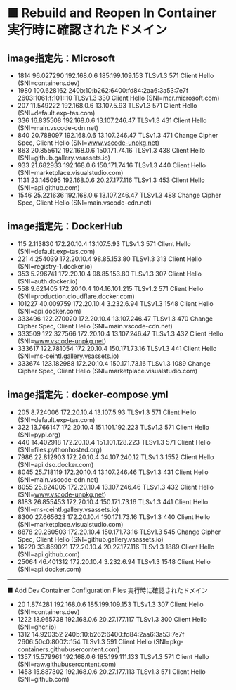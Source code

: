 # ■ Rebuild and Reopen In Container 実行時に確認されたドメイン

## image指定先：Microsoft

- 1814	96.027290	192.168.0.6	185.199.109.153	TLSv1.3	571	Client Hello (SNI=containers.dev)
- 1980	100.628162	240b:10:b262:6400:fd84:2aa6:3a53:7e7f	2603:1061:f:101::10	TLSv1.3	330	Client Hello (SNI=mcr.microsoft.com)
- 207	11.549222	192.168.0.6	13.107.5.93	TLSv1.3	571	Client Hello (SNI=default.exp-tas.com)
- 336	16.835508	192.168.0.6	13.107.246.47	TLSv1.3	431	Client Hello (SNI=main.vscode-cdn.net)
- 840	20.788097	192.168.0.6	13.107.246.47	TLSv1.3	471	Change Cipher Spec, Client Hello (SNI=www.vscode-unpkg.net)
- 863	20.855612	192.168.0.6	150.171.74.16	TLSv1.3	438	Client Hello (SNI=github.gallery.vsassets.io)
- 933	21.682933	192.168.0.6	150.171.74.16	TLSv1.3	440	Client Hello (SNI=marketplace.visualstudio.com)
- 1131	23.145095	192.168.0.6	20.27.177.116	TLSv1.3	453	Client Hello (SNI=api.github.com)
- 1546	25.221636	192.168.0.6	13.107.246.47	TLSv1.3	488	Change Cipher Spec, Client Hello (SNI=main.vscode-cdn.net)

## image指定先：DockerHub

- 115	2.113830	172.20.10.4	13.107.5.93	TLSv1.3	571	Client Hello (SNI=default.exp-tas.com)
- 221	4.254039	172.20.10.4	98.85.153.80	TLSv1.3	313	Client Hello (SNI=registry-1.docker.io)
- 353	5.296741	172.20.10.4	98.85.153.80	TLSv1.3	307	Client Hello (SNI=auth.docker.io)
- 558	9.621405	172.20.10.4	104.16.101.215	TLSv1.2	571	Client Hello (SNI=production.cloudflare.docker.com)
- 101227	40.009759	172.20.10.4	3.232.6.94	TLSv1.3	1548	Client Hello (SNI=api.docker.com)
- 333496	122.270020	172.20.10.4	13.107.246.47	TLSv1.3	470	Change Cipher Spec, Client Hello (SNI=main.vscode-cdn.net)
- 333509	122.327566	172.20.10.4	13.107.246.47	TLSv1.3	432	Client Hello (SNI=www.vscode-unpkg.net)
- 333617	122.781054	172.20.10.4	150.171.73.16	TLSv1.3	441	Client Hello (SNI=ms-ceintl.gallery.vsassets.io)
- 333674	123.182988	172.20.10.4	150.171.73.16	TLSv1.3	1089	Change Cipher Spec, Client Hello (SNI=marketplace.visualstudio.com)

## image指定先：docker-compose.yml
- 205	8.724006	172.20.10.4	13.107.5.93	TLSv1.3	571	Client Hello (SNI=default.exp-tas.com)
- 322	13.766147	172.20.10.4	151.101.192.223	TLSv1.3	571	Client Hello (SNI=pypi.org)
- 440	14.402918	172.20.10.4	151.101.128.223	TLSv1.3	571	Client Hello (SNI=files.pythonhosted.org)
- 7986	22.812903	172.20.10.4	34.107.240.12	TLSv1.3	1552	Client Hello (SNI=api.dso.docker.com)
- 8045	25.718119	172.20.10.4	13.107.246.46	TLSv1.3	431	Client Hello (SNI=main.vscode-cdn.net)
- 8055	25.824005	172.20.10.4	13.107.246.46	TLSv1.3	432	Client Hello (SNI=www.vscode-unpkg.net)
- 8183	26.855453	172.20.10.4	150.171.73.16	TLSv1.3	441	Client Hello (SNI=ms-ceintl.gallery.vsassets.io)
- 8300	27.665623	172.20.10.4	150.171.73.16	TLSv1.3	440	Client Hello (SNI=marketplace.visualstudio.com)
- 8878	29.260503	172.20.10.4	150.171.73.16	TLSv1.3	545	Change Cipher Spec, Client Hello (SNI=github.gallery.vsassets.io)
- 16220	33.869021	172.20.10.4	20.27.177.116	TLSv1.3	1889	Client Hello (SNI=api.github.com)
- 25064	46.401312	172.20.10.4	3.232.6.94	TLSv1.3	1548	Client Hello (SNI=api.docker.com)








---
 ■ Add Dev Container Configuration Files 実行時に確認されたドメイン

- 20	1.874281	192.168.0.6	185.199.109.153	TLSv1.3	307	Client Hello (SNI=containers.dev)
- 1222	13.965738	192.168.0.6	20.27.177.117	TLSv1.3	300	Client Hello (SNI=ghcr.io)
- 1312	14.920352	240b:10:b262:6400:fd84:2aa6:3a53:7e7f	2606:50c0:8002::154	TLSv1.3	591	Client Hello (SNI=pkg-containers.githubusercontent.com)
- 1357	15.579961	192.168.0.6	185.199.111.133	TLSv1.3	571	Client Hello (SNI=raw.githubusercontent.com)
- 1453	15.887302	192.168.0.6	20.27.177.113	TLSv1.3	571	Client Hello (SNI=github.com)